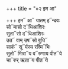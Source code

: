 +++
title = "०२ इम आ"

+++
इम᳓ आ᳓ यातम् इ᳓न्दवः  
सो᳓मासो द᳓धिआशिरः  
सुता᳓सो द᳓धिआशिरः  
उत᳓ वाम् उष᳓सो बुधि᳓  
साकं᳓ सू᳓र्यस्य रश्मि᳓भिः  
सुतो᳓ मित्रा᳓य व᳓रुणाय पीत᳓ये  
चा᳓रुर् ऋता᳓य पीत᳓ये